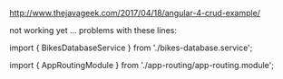 http://www.thejavageek.com/2017/04/18/angular-4-crud-example/

not working yet ... problems with these lines:

import { BikesDatabaseService } from './bikes-database.service';

import { AppRoutingModule } from './app-routing/app-routing.module';